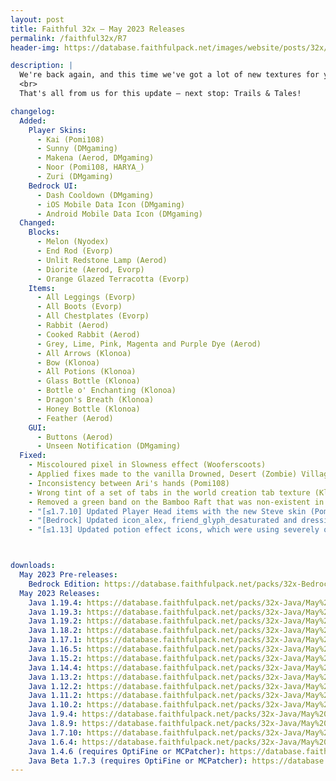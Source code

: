 ```yaml
---
layout: post
title: Faithful 32x – May 2023 Releases
permalink: /faithful32x/R7
header-img: https://database.faithfulpack.net/images/website/posts/32x/R7.jpg

description: |
  We're back again, and this time we've got a lot of new textures for you! Among other things, the new player skins introduced in 1.19.3 have now received a pretty 32x makeover. Since these were the last textures left to do for 1.19.3 and .4, this also means these versions are now fully complete and we can publish them as a full release. Additionally, several common blocks and items that were using older texture (such as diorite, melons, bottles and arrows) have now been remade to bring them up to modern quality standards. As always, many bugs have also been squashed since the last release, ensuring a smooth gaming experience for you.
  <br>
  That's all from us for this update – next stop: Trails & Tales!

changelog:
  Added:
    Player Skins:
      - Kai (Pomi108)
      - Sunny (DMgaming)
      - Makena (Aerod, DMgaming)
      - Noor (Pomi108, HARYA_)
      - Zuri (DMgaming)
    Bedrock UI:
      - Dash Cooldown (DMgaming)
      - iOS Mobile Data Icon (DMgaming)
      - Android Mobile Data Icon (DMgaming)
  Changed:
    Blocks:
      - Melon (Nyodex)
      - End Rod (Evorp)
      - Unlit Redstone Lamp (Aerod)
      - Diorite (Aerod, Evorp)
      - Orange Glazed Terracotta (Evorp)
    Items:
      - All Leggings (Evorp)
      - All Boots (Evorp)
      - All Chestplates (Evorp)
      - Rabbit (Aerod)
      - Cooked Rabbit (Aerod)
      - Grey, Lime, Pink, Magenta and Purple Dye (Aerod)
      - All Arrows (Klonoa)
      - Bow (Klonoa)
      - All Potions (Klonoa)
      - Glass Bottle (Klonoa)
      - Bottle o' Enchanting (Klonoa)
      - Dragon's Breath (Klonoa)
      - Honey Bottle (Klonoa)
      - Feather (Aerod)
    GUI:
      - Buttons (Aerod)
      - Unseen Notification (DMgaming)
  Fixed:
    - Miscoloured pixel in Slowness effect (Wooferscoots)
    - Applied fixes made to the vanilla Drowned, Desert (Zombie) Villager and Illusioner textures (HARYA_)
    - Inconsistency between Ari's hands (Pomi108)
    - Wrong tint of a set of tabs in the world creation tab texture (Klonoa)
    - Removed a green band on the Bamboo Raft that was non-existent in vanilla (Reia)
    - "[≤1.7.10] Updated Player Head items with the new Steve skin (Pomi108)"
    - "[Bedrock] Updated icon_alex, friend_glyph_desaturated and dressing_room_customization to use the new player skins (DMgaming)"
    - "[≤1.13] Updated potion effect icons, which were using severely outdated textures (Pomi108)"



downloads:
  May 2023 Pre-releases:
    Bedrock Edition: https://database.faithfulpack.net/packs/32x-Bedrock/May%202023/Faithful%2032x%20-%201.19.mcpack
  May 2023 Releases:
    Java 1.19.4: https://database.faithfulpack.net/packs/32x-Java/May%202023/Faithful%2032x%20-%201.19.4.zip
    Java 1.19.3: https://database.faithfulpack.net/packs/32x-Java/May%202023/Faithful%2032x%20-%201.19.3.zip
    Java 1.19.2: https://database.faithfulpack.net/packs/32x-Java/May%202023/Faithful%2032x%20-%201.19.2.zip
    Java 1.18.2: https://database.faithfulpack.net/packs/32x-Java/May%202023/Faithful%2032x%20-%201.18.2.zip
    Java 1.17.1: https://database.faithfulpack.net/packs/32x-Java/May%202023/Faithful%2032x%20-%201.17.1.zip
    Java 1.16.5: https://database.faithfulpack.net/packs/32x-Java/May%202023/Faithful%2032x%20-%201.16.5.zip
    Java 1.15.2: https://database.faithfulpack.net/packs/32x-Java/May%202023/Faithful%2032x%20-%201.15.2.zip
    Java 1.14.4: https://database.faithfulpack.net/packs/32x-Java/May%202023/Faithful%2032x%20-%201.14.4.zip
    Java 1.13.2: https://database.faithfulpack.net/packs/32x-Java/May%202023/Faithful%2032x%20-%201.13.2.zip
    Java 1.12.2: https://database.faithfulpack.net/packs/32x-Java/May%202023/Faithful%2032x%20-%201.12.2.zip
    Java 1.11.2: https://database.faithfulpack.net/packs/32x-Java/May%202023/Faithful%2032x%20-%201.11.2.zip
    Java 1.10.2: https://database.faithfulpack.net/packs/32x-Java/May%202023/Faithful%2032x%20-%201.10.2.zip
    Java 1.9.4: https://database.faithfulpack.net/packs/32x-Java/May%202023/Faithful%2032x%20-%201.9.4.zip
    Java 1.8.9: https://database.faithfulpack.net/packs/32x-Java/May%202023/Faithful%2032x%20-%201.8.9.zip
    Java 1.7.10: https://database.faithfulpack.net/packs/32x-Java/May%202023/Faithful%2032x%20-%201.7.10.zip
    Java 1.6.4: https://database.faithfulpack.net/packs/32x-Java/May%202023/Faithful%2032x%20-%201.6.4.zip
    Java 1.4.6 (requires OptiFine or MCPatcher): https://database.faithfulpack.net/packs/32x-Java/May%202023/Faithful%2032x%20-%201.4.6.zip
    Java Beta 1.7.3 (requires OptiFine or MCPatcher): https://database.faithfulpack.net/packs/32x-Java/May%202023/Faithful%2032x%20-%20b1.7.3.zip
---
```

